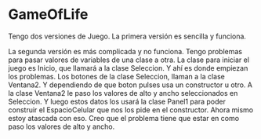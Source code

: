GameOfLife
==========
Tengo dos versiones de Juego.
La primera versión es sencilla y funciona.

La segunda versión es más complicada y no funciona.
Tengo problemas para pasar valores de variables de una clase a otra.
La clase para iniciar el juego es Inicio, que llamará a la clase Seleccion.
Y ahí es donde empiezan los problemas.
Los botones de la clase Seleccion, llaman a la clase Ventana2. Y dependiendo 
de que boton pulses usa un constructor u otro. A la clase Ventana2 le paso los
valores de alto y ancho seleccionados en Seleccion. Y luego estos datos los usará 
la clase Panel1 para poder construir el EspacioCelular que nos los pide en el constructor.
Ahora mismo estoy atascada con eso. Creo que el problema tiene que estar en como
paso los valores de alto y ancho.
